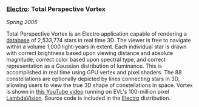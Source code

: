 ### [Electro][]: Total Perspective Vortex

*Spring 2005*

Total Perspective Vortex is an Electro application capable of rendering a [database][] of 2,533,774 stars in real time 3D. The viewer is free to navigate within a volume 1,000 light-years in extent. Each individual star is drawn with correct brightness based upon viewing distance and absolute magnitude, correct color based upon spectral type, and correct representation as a Gaussian distribution of luminance. This is accomplished in real time using GPU vertex and pixel shaders. The 88 constellations are optionally depicted by lines connecting stars in 3D, allowing users to view the true 3D shape of constellations in space. Vortex is shown in [this YouTube video][youtube] running on EVL's 100-million pixel [LambdaVision][]. Source code is included in the [Electro][] distribution.

[electro]:      applications.html#electro
[database]:     http://heasarc.gsfc.nasa.gov/W3Browse/all/hipparcos.html
[youtube]:      http://www.youtube.com/watch?v=u2CXoPq-RJ0
[lambdavision]: http://www.evl.uic.edu/cavern/lambdavision/
